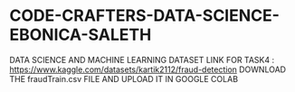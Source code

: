 # CODE-CRAFTERS-DATA-SCIENCE-EBONICA-SALETH
DATA SCIENCE AND MACHINE LEARNING
DATASET LINK FOR TASK4 : https://www.kaggle.com/datasets/kartik2112/fraud-detection
DOWNLOAD THE fraudTrain.csv FILE AND UPLOAD IT IN GOOGLE COLAB
